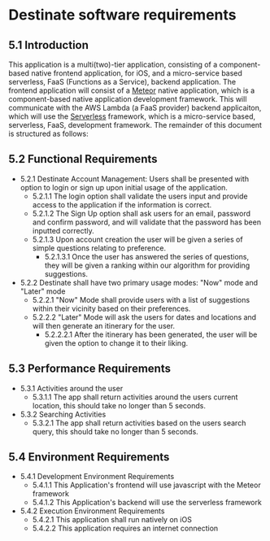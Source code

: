 # Destinate software requirements
## 5.1 Introduction
This application is a multi(two)-tier application, consisting of a
component-based native frontend application, for iOS, and a micro-service based
serverless, FaaS (Functions as a Service), backend application. The frontend
application will consist of a [Meteor](https://meteor.com/) native
application, which is a component-based native application development
framework. This will communicate with the AWS Lambda (a FaaS provider) backend
applicaiton, which will use the [Serverless](https://serverless.com)
framework, which is a micro-service based, serverless, FaaS, development
framework.
The remainder of this document is structured as follows:
## 5.2 Functional Requirements
* 5.2.1 Destinate Account Management: Users shall be presented with option to login or sign up upon initial usage of the application.
  * 5.2.1.1 The login option shall validate the users input and provide access to the application if the information is correct.
  * 5.2.1.2 The Sign Up option shall ask users for an email, password and confirm password, and will validate that the password has been inputted correctly.
  * 5.2.1.3 Upon account creation the user will be given a series of simple questions relating to preference.
    * 5.2.1.3.1 Once the user has answered the series of questions, they will be given a ranking within our algorithm for providing suggestions.
* 5.2.2 Destinate shall have two primary usage modes: "Now" mode and "Later" mode
  * 5.2.2.1 "Now" Mode shall provide users with a list of suggestions within their vicinity based on their preferences.
  * 5.2.2.2 "Later" Mode will ask the users for dates and locations and will then generate an itinerary for the user.
    * 5.2.2.2.1 After the itinerary has been generated, the user will be given the option to change it to their liking.

## 5.3 Performance Requirements
* 5.3.1 Activities around the user
  * 5.3.1.1 The app shall return activities around the users current location, this should take no longer than 5 seconds.
* 5.3.2 Searching Activities
  * 5.3.2.1 The app shall return activities based on the users search query, this should take no longer than 5 seconds.
## 5.4 Environment Requirements
* 5.4.1 Development Environment Requirements
  * 5.4.1.1 This Application's frontend will use javascript with the Meteor framework
  * 5.4.1.2 This Application's backend will use the serverless framework
* 5.4.2 Execution Environment Requirements
  * 5.4.2.1 This application shall run natively on iOS
  * 5.4.2.2 This application requires an internet connection
